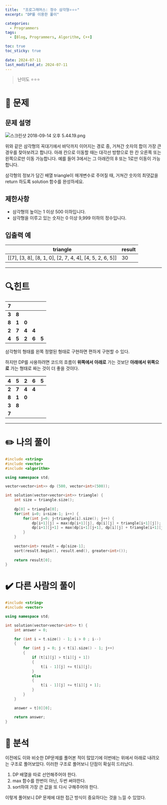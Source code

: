```yaml
---
title:  "프로그래머스: 정수 삼각형⭐⭐⭐"
excerpt: "DP를 이용한 풀이"

categories:
  - Programmers
tags:
  - [Blog, Programmers, Algorithm, C++]

toc: true
toc_sticky: true
 
date: 2024-07-11
last_modified_at: 2024-07-11
---
```

> 난이도 ⭐⭐⭐

# 🧐 문제
## 문제 설명

![스크린샷 2018-09-14 오후 5.44.19.png](https://grepp-programmers.s3.amazonaws.com/files/production/97ec02cc39/296a0863-a418-431d-9e8c-e57f7a9722ac.png)

위와 같은 삼각형의 꼭대기에서 바닥까지 이어지는 경로 중, 거쳐간 숫자의 합이 가장 큰 경우를 찾아보려고 합니다. 아래 칸으로 이동할 때는 대각선 방향으로 한 칸 오른쪽 또는 왼쪽으로만 이동 가능합니다. 예를 들어 3에서는 그 아래칸의 8 또는 1로만 이동이 가능합니다.

삼각형의 정보가 담긴 배열 triangle이 매개변수로 주어질 때, 거쳐간 숫자의 최댓값을 return 하도록 solution 함수를 완성하세요.

## 제한사항

- 삼각형의 높이는 1 이상 500 이하입니다.
- 삼각형을 이루고 있는 숫자는 0 이상 9,999 이하의 정수입니다.

## 입출력 예

|triangle|result|
|---|---|
|\[[7], [3, 8], [8, 1, 0], [2, 7, 4, 4], [4, 5, 2, 6, 5]]|30|

---
# 🔍힌트
|**7**|||||
|---|---|---|---|---|
|**3**|**8**||||
|**8**|**1**|**0**|||
|**2**|**7**|**4**|**4**||
|**4**|**5**|**2**|**6**|**5**|

삼각형의 형태를 왼쪽 정렬된 형태로 구현하면 편하게 구현할 수 있다.

하지만 DP를 사용하려면 코드의 흐름이 **위쪽에서 아래로** 가는 것보단  **아래에서 위쪽으로** 가는 형태로 짜는 것이 더 좋을 것이다.

|**4**|**5**|**2**|**6**|**5**|
|---|---|---|---|---|
|**2**|**7**|**4**|**4**||
|**8**|**1**|**0**|||
|**3**|**8**||||
|**7**|||||

---
# ✏️ 나의 풀이

```cpp
#include <string>
#include <vector>
#include <algorithm>

using namespace std;

vector<vector<int>> dp (500, vector<int>(500));

int solution(vector<vector<int>> triangle) {
    int size = triangle.size();
    
    dp[0] = triangle[0];
    for(int i=0; i<size-1; i++) {
        for(int j=0; j<triangle[i].size(); j++) {
            dp[i+1][j] = max(dp[i+1][j], dp[i][j] + triangle[i+1][j]);
            dp[i+1][j+1] = max(dp[i+1][j+1], dp[i][j] + triangle[i+1][j+1]);
        }
    }
    
    vector<int> result = dp[size-1];
    sort(result.begin(), result.end(), greater<int>());
    
    return result[0];
}
```

# ✔️ 다른 사람의 풀이
```cpp
#include <string>
#include <vector>

using namespace std;

int solution(vector<vector<int>> t) {
    int answer = 0;

    for (int i = t.size() - 1; i > 0 ; i--)
    {
        for (int j = 0; j < t[i].size() - 1; j++)
        {
            if (t[i][j] > t[i][j + 1])
            {
                t[i - 1][j] += t[i][j];
            }
            else
            {
                t[i - 1][j] += t[i][j + 1];
            }
        }
    }

    answer = t[0][0];

    return answer;
}
```

# 🧐 분석
이전에도 이와 비슷한 DP문제를 풀어본 적이 많았기에 이번에는 위에서 아래로 내려오는 구조로 풀어보았다.
이러한 구조로 풀어보니 단점이 확실히 드러났다.

1. DP 배열을 따로 선언해주어야 한다.
2. max 함수를 한번이 아닌, 두번 써야한다.
3. sort하여 가장 큰 값을 또 다시 구해주어야 한다.

이렇게 풀어보니 DP 문제에 대한 접근 방식이 중요하다는 것을 느낄 수 있었다.